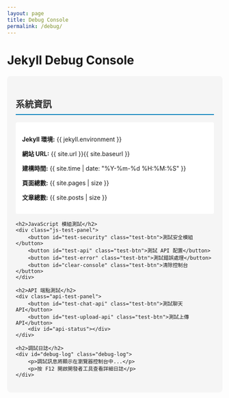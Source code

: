 ```yaml
---
layout: page
title: Debug Console
permalink: /debug/
---
```


<h1>Jekyll Debug Console</h1>

<div class="debug-panel">
    <h2>系統資訊</h2>
    <div id="system-info">
        <p><strong>Jekyll 環境:</strong> {{ jekyll.environment }}</p>
        <p><strong>網站 URL:</strong> {{ site.url }}{{ site.baseurl }}</p>
        <p><strong>建構時間:</strong> {{ site.time | date: "%Y-%m-%d %H:%M:%S" }}</p>
        <p><strong>頁面總數:</strong> {{ site.pages | size }}</p>
        <p><strong>文章總數:</strong> {{ site.posts | size }}</p>
    </div>

    <h2>JavaScript 模組測試</h2>
    <div class="js-test-panel">
        <button id="test-security" class="test-btn">測試安全模組</button>
        <button id="test-api" class="test-btn">測試 API 配置</button>
        <button id="test-error" class="test-btn">測試錯誤處理</button>
        <button id="clear-console" class="test-btn">清除控制台</button>
    </div>

    <h2>API 端點測試</h2>
    <div class="api-test-panel">
        <button id="test-chat-api" class="test-btn">測試聊天 API</button>
        <button id="test-upload-api" class="test-btn">測試上傳 API</button>
        <div id="api-status"></div>
    </div>

    <h2>調試日誌</h2>
    <div id="debug-log" class="debug-log">
        <p>調試訊息將顯示在瀏覽器控制台中...</p>
        <p>按 F12 開啟開發者工具查看詳細日誌</p>
    </div>
</div>

<style>
.debug-panel {
    background: #f5f5f5;
    padding: 20px;
    border-radius: 8px;
    margin: 20px 0;
}

.debug-panel h2 {
    color: #333;
    border-bottom: 2px solid #007cba;
    padding-bottom: 10px;
}

#system-info {
    background: white;
    padding: 15px;
    border-radius: 4px;
    margin: 10px 0;
}

.js-test-panel, .api-test-panel {
    margin: 15px 0;
}

.test-btn {
    background: #007cba;
    color: white;
    border: none;
    padding: 10px 15px;
    margin: 5px;
    border-radius: 4px;
    cursor: pointer;
    transition: background 0.3s;
}

.test-btn:hover {
    background: #005a8b;
}

#api-status {
    background: white;
    padding: 10px;
    border-radius: 4px;
    margin: 10px 0;
    min-height: 50px;
}

.debug-log {
    background: #2d3748;
    color: #e2e8f0;
    padding: 15px;
    border-radius: 4px;
    font-family: 'Courier New', monospace;
    max-height: 300px;
    overflow-y: auto;
}
</style>

<script type="module">
import { debugLog, debugError, debugTable } from '/MarkdownWeb3/assets/js/abc_def.js';
import { validateChatMessage, validateFileUpload, rateLimitCheck } from '/MarkdownWeb3/assets/js/security.js';
import errorHandler from '/MarkdownWeb3/assets/js/errorHandler.js';
import apiConfig from '/MarkdownWeb3/assets/js/apiConfig.js';

document.addEventListener('DOMContentLoaded', function() {
    debugLog('DEBUG', 'Debug console initialized');
    
    // 測試安全模組
    document.getElementById('test-security').addEventListener('click', function() {
        debugLog('TEST', 'Testing security module...');
        
        // 測試聊天驗證
        const testMessage = "Hello World!";
        const validation = validateChatMessage(testMessage);
        debugLog('TEST', 'Chat validation result', validation);
        
        // 測試 rate limiting
        const rateLimitResult = rateLimitCheck('test', 5, 60000);
        debugLog('TEST', 'Rate limit check', { allowed: rateLimitResult });
        
        console.log('✅ Security module test completed');
    });
    
    // 測試 API 配置
    document.getElementById('test-api').addEventListener('click', function() {
        debugLog('TEST', 'Testing API configuration...');
        
        try {
            const chatUrl = apiConfig.getUrl('chat');
            const uploadUrl = apiConfig.getUrl('upload');
            
            debugTable('TEST', {
                'Chat URL': chatUrl,
                'Upload URL': uploadUrl,
                'Base URL': apiConfig.baseUrl,
                'Timeout': apiConfig.timeout
            });
            
            console.log('✅ API configuration test completed');
        } catch (error) {
            debugError('TEST', 'API configuration error', error);
        }
    });
    
    // 測試錯誤處理
    document.getElementById('test-error').addEventListener('click', function() {
        debugLog('TEST', 'Testing error handler...');
        
        // 模擬一個錯誤
        const testError = new Error('This is a test error');
        errorHandler.handleError(testError, 'test', { testData: 'debug console' });
        
        console.log('✅ Error handler test completed');
    });
    
    // 清除控制台
    document.getElementById('clear-console').addEventListener('click', function() {
        console.clear();
        debugLog('DEBUG', 'Console cleared');
    });
    
    // API 端點測試
    document.getElementById('test-chat-api').addEventListener('click', async function() {
        const statusDiv = document.getElementById('api-status');
        statusDiv.innerHTML = '<p>測試聊天 API 連線...</p>';
        
        try {
            const response = await fetch(apiConfig.baseUrl + '/health');
            if (response.ok) {
                statusDiv.innerHTML = '<p style="color: green;">✅ API 連線正常</p>';
            } else {
                statusDiv.innerHTML = '<p style="color: orange;">⚠️ API 回應異常: ' + response.status + '</p>';
            }
        } catch (error) {
            statusDiv.innerHTML = '<p style="color: red;">❌ API 連線失敗: ' + error.message + '</p>';
        }
    });
    
    console.log('🚀 Debug console ready!');
    console.log('Use the buttons above to test different modules.');
});
</script>